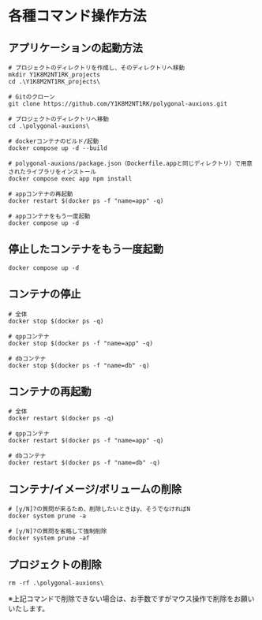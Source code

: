 # 各種コマンド操作方法
## アプリケーションの起動方法
```
# プロジェクトのディレクトリを作成し、そのディレクトリへ移動
mkdir Y1K8M2NT1RK_projects
cd .\Y1K8M2NT1RK_projects\

# Gitのクローン
git clone https://github.com/Y1K8M2NT1RK/polygonal-auxions.git

# プロジェクトのディレクトリへ移動
cd .\polygonal-auxions\

# dockerコンテナのビルド/起動
docker compose up -d --build

# polygonal-auxions/package.json（Dockerfile.appと同じディレクトリ）で用意されたライブラリをインストール
docker compose exec app npm install

# appコンテナの再起動
docker restart $(docker ps -f "name=app" -q)

# appコンテナをもう一度起動
docker compose up -d
```

## 停止したコンテナをもう一度起動
```
docker compose up -d
```


## コンテナの停止
```
# 全体
docker stop $(docker ps -q)

# qppコンテナ
docker stop $(docker ps -f "name=app" -q)

# dbコンテナ
docker stop $(docker ps -f "name=db" -q)
```

## コンテナの再起動
```
# 全体
docker restart $(docker ps -q)

# qppコンテナ
docker restart $(docker ps -f "name=app" -q)

# dbコンテナ
docker restart $(docker ps -f "name=db" -q)
```

## コンテナ/イメージ/ボリュームの削除
```
# [y/N]?の質問が来るため、削除したいときはy、そうでなければN
docker system prune -a

# [y/N]?の質問を省略して強制削除
docker system prune -af
```

## プロジェクトの削除
```
rm -rf .\polygonal-auxions\
```
※上記コマンドで削除できない場合は、お手数ですがマウス操作で削除をお願いいたします。
